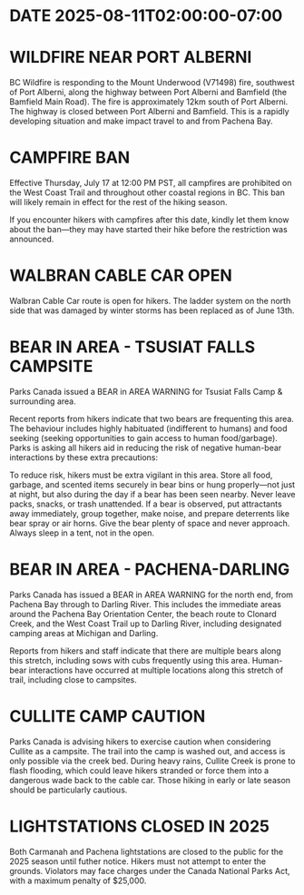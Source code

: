 # DATE 2025-08-11T02:00:00-07:00

# WILDFIRE NEAR PORT ALBERNI
BC Wildfire is responding to the Mount Underwood (V71498) fire, southwest of Port Alberni, along the highway between Port Alberni and Bamfield (the Bamfield Main Road). The fire is approximately 12km south of Port Alberni. The highway is closed between Port Alberni and Bamfield. This is a rapidly developing situation and make impact travel to and from Pachena Bay. 

# CAMPFIRE BAN
Effective Thursday, July 17 at 12:00 PM PST, all campfires are prohibited on the West Coast Trail and throughout other coastal regions in BC. This ban will likely remain in effect for the rest of the hiking season.

If you encounter hikers with campfires after this date, kindly let them know about the ban—they may have started their hike before the restriction was announced.

# WALBRAN CABLE CAR OPEN 
Walbran Cable Car route is open for hikers. The ladder system on the north side that was damaged by winter storms has been replaced as of June 13th.


# BEAR IN AREA - TSUSIAT FALLS CAMPSITE
Parks Canada issued a BEAR in AREA WARNING for Tsusiat Falls Camp & surrounding area. 

Recent reports from hikers indicate that two bears are frequenting this area. The behaviour includes highly habituated (indifferent to humans) and food seeking (seeking opportunities to gain access to human food/garbage). Parks is asking all hikers aid in reducing the risk of negative human-bear interactions by these extra precautions:

To reduce risk, hikers must be extra vigilant in this area. Store all food, garbage, and scented items securely in bear bins or hung properly—not just at night, but also during the day if a bear has been seen nearby. Never leave packs, snacks, or trash unattended. If a bear is observed, put attractants away immediately, group together, make noise, and prepare deterrents like bear spray or air horns. Give the bear plenty of space and never approach. Always sleep in a tent, not in the open.





# BEAR IN AREA - PACHENA-DARLING
Parks Canada has issued a BEAR in AREA WARNING for the north end, from Pachena Bay through to Darling River. This includes the immediate areas around the Pachena Bay Orientation Center, the beach route to Clonard Creek, and the West Coast Trail up to Darling River, including designated camping areas at Michigan and Darling.

Reports from hikers and staff indicate that there are multiple bears along this stretch, including sows with cubs frequently using this area. Human-bear interactions have occurred at multiple locations along this stretch of trail, including close to campsites. 
# CULLITE CAMP CAUTION
Parks Canada is advising hikers to exercise caution when considering Cullite as a campsite. The trail into the camp is washed out, and access is only possible via the creek bed. During heavy rains, Cullite Creek is prone to flash flooding, which could leave hikers stranded or force them into a dangerous wade back to the cable car. Those hiking in early or late season should be particularly cautious.

#  LIGHTSTATIONS CLOSED IN 2025
Both Carmanah and Pachena lightstations are closed to the public for the 2025 season until futher notice. Hikers must not attempt to enter the grounds. Violators may face charges under the Canada National Parks Act, with a maximum penalty of $25,000.

